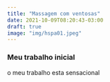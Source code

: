 ```yaml
---
title: "Massagem com ventosas"
date: 2021-10-09T08:20:43-03:00
draft: true
image: "img/hspa01.jpeg"
---
```


### Meu trabalho inicial

o meu trabalho esta sensacional
